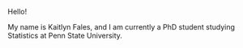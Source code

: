Hello!

My name is Kaitlyn Fales, and I am currently a PhD student studying Statistics at Penn State University. 
